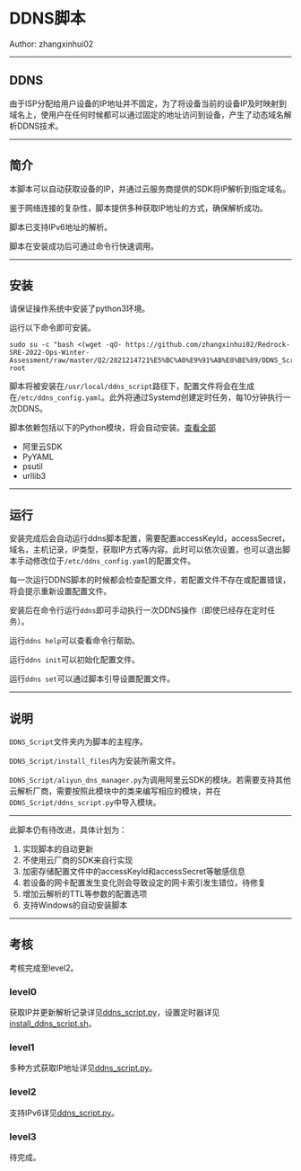# DDNS脚本
Author: zhangxinhui02

------

## DDNS

由于ISP分配给用户设备的IP地址并不固定，为了将设备当前的设备IP及时映射到域名上，使用户在任何时候都可以通过固定的地址访问到设备，产生了动态域名解析DDNS技术。

------

## 简介

本脚本可以自动获取设备的IP，并通过云服务商提供的SDK将IP解析到指定域名。

鉴于网络连接的复杂性，脚本提供多种获取IP地址的方式，确保解析成功。

脚本已支持IPv6地址的解析。

脚本在安装成功后可通过命令行快速调用。

------

## 安装

请保证操作系统中安装了python3环境。

运行以下命令即可安装。

```shell
sudo su -c "bash <(wget -qO- https://github.com/zhangxinhui02/Redrock-SRE-2022-Ops-Winter-Assessment/raw/master/Q2/2021214721%E5%BC%A0%E9%91%AB%E8%BE%89/DDNS_Script/install_files/install_ddns_script.sh)" root
```

脚本将被安装在`/usr/local/ddns_script`路径下，配置文件将会在生成在`/etc/ddns_config.yaml`。此外将通过Systemd创建定时任务，每10分钟执行一次DDNS。

脚本依赖包括以下的Python模块，将会自动安装。[查看全部](https://github.com/zhangxinhui02/Redrock-SRE-2022-Ops-Winter-Assessment/raw/master/Q2/2021214721%E5%BC%A0%E9%91%AB%E8%BE%89/DDNS_Script/install_files/requirements.txt)

- 阿里云SDK
- PyYAML
- psutil
- urllib3

------

## 运行

安装完成后会自动运行ddns脚本配置，需要配置accessKeyId，accessSecret，域名，主机记录，IP类型，获取IP方式等内容。此时可以依次设置，也可以退出脚本手动修改位于`/etc/ddns_config.yaml`的配置文件。

每一次运行DDNS脚本的时候都会检查配置文件，若配置文件不存在或配置错误，将会提示重新设置配置文件。

安装后在命令行运行`ddns`即可手动执行一次DDNS操作（即使已经存在定时任务）。

运行`ddns help`可以查看命令行帮助。

运行`ddns init`可以初始化配置文件。

运行`ddns set`可以通过脚本引导设置配置文件。

------

## 说明

`DDNS_Script`文件夹内为脚本的主程序。

`DDNS_Script/install_files`内为安装所需文件。

`DDNS_Script/aliyun_dns_manager.py`为调用阿里云SDK的模块。若需要支持其他云解析厂商，需要按照此模块中的类来编写相应的模块，并在`DDNS_Script/ddns_script.py`中导入模块。

------

此脚本仍有待改进，具体计划为：

1. 实现脚本的自动更新
2. 不使用云厂商的SDK来自行实现
3. 加密存储配置文件中的accessKeyId和accessSecret等敏感信息
4. 若设备的网卡配置发生变化则会导致设定的网卡索引发生错位，待修复
5. 增加云解析的TTL等参数的配置选项
6. 支持Windows的自动安装脚本

------

## 考核

考核完成至level2。

### level0

获取IP并更新解析记录详见[ddns_script.py](https://github.com/zhangxinhui02/Redrock-SRE-2022-Ops-Winter-Assessment/raw/master/Q2/2021214721%E5%BC%A0%E9%91%AB%E8%BE%89/DDNS_Script/ddns_script.py)，设置定时器详见[install_ddns_script.sh](https://github.com/zhangxinhui02/Redrock-SRE-2022-Ops-Winter-Assessment/raw/master/Q2/2021214721%E5%BC%A0%E9%91%AB%E8%BE%89/DDNS_Script/install_files/install_ddns_script.sh)。

### level1

多种方式获取IP地址详见[ddns_script.py](https://github.com/zhangxinhui02/Redrock-SRE-2022-Ops-Winter-Assessment/raw/master/Q2/2021214721%E5%BC%A0%E9%91%AB%E8%BE%89/DDNS_Script/ddns_script.py)。

### level2

支持IPv6详见[ddns_script.py](https://github.com/zhangxinhui02/Redrock-SRE-2022-Ops-Winter-Assessment/raw/master/Q2/2021214721%E5%BC%A0%E9%91%AB%E8%BE%89/DDNS_Script/ddns_script.py)。

### level3

待完成。